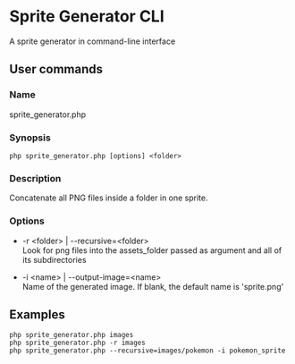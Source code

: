 # Sprite Generator CLI
A sprite generator in command-line interface


## User commands

### Name
sprite_generator.php

### Synopsis
```
php sprite_generator.php [options] <folder>
```

### Description
Concatenate all PNG files inside a folder in one sprite.

### Options

* -r \<folder> | --recursive=\<folder>   
Look for png files into the assets_folder passed as argument and all of its subdirectories
  

* -i \<name> | --output-image=\<name>     
Name of the generated image. If blank, the default name is 'sprite.png'


## Examples

```
php sprite_generator.php images
php sprite_generator.php -r images
php sprite_generator.php --recursive=images/pokemon -i pokemon_sprite
```
